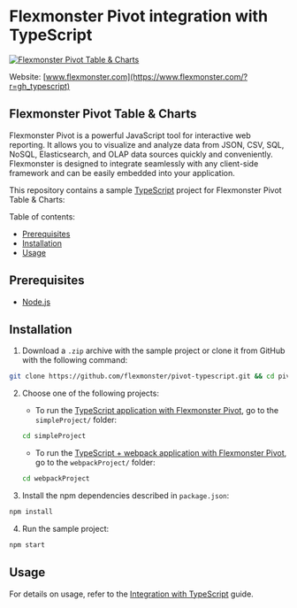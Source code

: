 # Flexmonster Pivot integration with TypeScript
[![Flexmonster Pivot Table & Charts](https://cdn.flexmonster.com/landing.png)](https://www.flexmonster.com/?r=gh_typescript)

Website: [www.flexmonster.com](https://www.flexmonster.com/?r=gh_typescript)

## Flexmonster Pivot Table & Charts

Flexmonster Pivot is a powerful JavaScript tool for interactive web reporting. It allows you to visualize and analyze data from JSON, CSV, SQL, NoSQL, Elasticsearch, and OLAP data sources quickly and conveniently. Flexmonster is designed to integrate seamlessly with any client-side framework and can be easily embedded into your application.

This repository contains a sample [TypeScript](https://www.typescriptlang.org/) project for Flexmonster Pivot Table & Charts:

Table of contents:

- [Prerequisites](#prerequisites)
- [Installation](#installation)
- [Usage](#usage)

## Prerequisites

- [Node.js](https://nodejs.org/en/)

## Installation

1. Download a `.zip` archive with the sample project or clone it from GitHub with the following command:

```bash
git clone https://github.com/flexmonster/pivot-typescript.git && cd pivot-typescript
```

2. Choose one of the following projects:

    - To run the [TypeScript application with Flexmonster Pivot](https://github.com/flexmonster/pivot-typescript/tree/master/simpleProject), go to the `simpleProject/` folder:
    ```bash
    cd simpleProject
    ```
    
    - To run the [TypeScript + webpack application with Flexmonster Pivot](https://github.com/flexmonster/pivot-typescript/tree/master/webpackProject), go to the `webpackProject/` folder:
    ```bash
    cd webpackProject
    ```

3. Install the npm dependencies described in `package.json`:

```bash
npm install
```

4. Run the sample project:

```bash
npm start 
```

## Usage

For details on usage, refer to the [Integration with TypeScript](https://www.flexmonster.com/doc/integration-with-typescript/?r=gh_typescript) guide.
